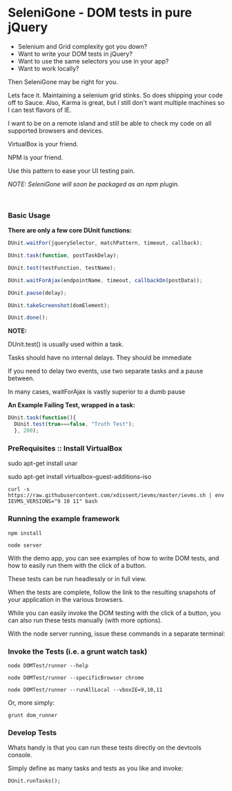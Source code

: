 # SeleniGone - DOM tests in pure jQuery

+ Selenium and Grid complexity got you down?
+ Want to write your DOM tests in jQuery?
+ Want to use the same selectors you use in your app?
+ Want to work locally? 

Then SeleniGone may be right for you. 

Lets face it. Maintaining a selenium grid stinks. So does shipping your code off to Sauce. Also, Karma is great, but I still don't want multiple machines so I can test flavors of IE.

I want to be on a remote island and still be able to check my code on all supported browsers and devices.

VirtualBox is your friend.

NPM is your friend.

Use this pattern to ease your UI testing pain.

*NOTE: SeleniGone will soon be packaged as an npm plugin.*   
  
<br>  

### Basic Usage

**There are only a few core DUnit functions:**
 
```javascript
DUnit.waitFor(jquerySelector, matchPattern, timeout, callback);

DUnit.task(function, postTaskDelay);

DUnit.test(testFunction, testName);

DUnit.waitForAjax(endpointName, timeout, callbackOn(postData));

DUnit.pause(delay);

DUnit.takeScreenshot(domElement);

DUnit.done();

```

**NOTE:**

DUnit.test() is usually used within a task.

Tasks should have no internal delays. They should be immediate

If you need to delay two events, use two separate tasks and a pause between.

In many cases, waitForAjax is vastly superior to a dumb pause

**An Example Failing Test, wrapped in a task:**

```javascript
DUnit.task(function(){
  DUnit.test(true===false, "Truth Test");
  }, 200);
```

### PreRequisites :: Install VirtualBox

sudo apt-get install unar

sudo apt-get install virtualbox-guest-additions-iso

`curl -s https://raw.githubusercontent.com/xdissent/ievms/master/ievms.sh | env IEVMS_VERSIONS="9 10 11" bash`



### Running the example framework

`npm install`

`node server`

With the demo app, you can see examples of how to write DOM tests, and how to easily run them with the click of a button.

These tests can be run headlessly or in full view.

When the tests are complete, follow the link to the resulting snapshots of your application in the various browsers.

While you can easily invoke the DOM testing with the click of a button, you can also run these tests manually (with more options). 

With the node server running, issue these commands in a separate terminal:
 
### Invoke the Tests (i.e. a grunt watch task)
`node DOMTest/runner --help`

`node DOMTest/runner --specificBrowser chrome`

`node DOMTest/runner --runAllLocal --vboxIE=9,10,11`

Or, more simply:

`grunt dom_runner`

### Develop Tests

Whats handy is that you can run these tests directly on the devtools console.

Simply define as many tasks and tests as you like and invoke:

`DUnit.runTasks();`
